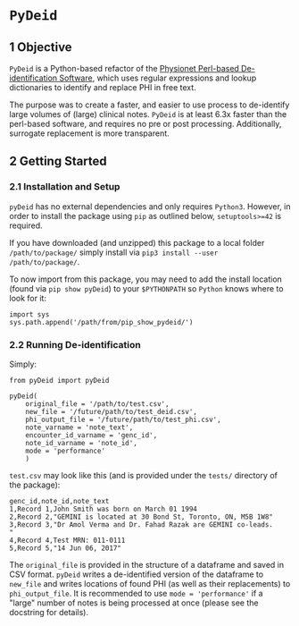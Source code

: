 # `PyDeid`

## 1 Objective

`PyDeid` is a Python-based refactor of the [Physionet Perl-based De-identification Software](https://physionet.org/content/deid/1.1/), which uses regular expressions and lookup dictionaries to identify and replace PHI in free text.

The purpose was to create a faster, and easier to use process to de-identify large volumes of (large) clinical notes. `PyDeid` is at least 6.3x faster than the perl-based software, and requires no pre or post processing. Additionally, surrogate replacement is more transparent.

## 2 Getting Started

### 2.1 Installation and Setup

`pyDeid` has no external dependencies and only requires `Python3`. However, in order to install the package using `pip` as outlined below, `setuptools>=42` is required.

If you have downloaded (and unzipped) this package to a local folder `/path/to/package/` simply install via `pip3 install --user /path/to/package/`.

To now import from this package, you may need to add the install location (found via `pip show pyDeid`) to your `$PYTHONPATH` so `Python` knows where to look for it:

```
import sys
sys.path.append('/path/from/pip_show_pydeid/')
```

### 2.2 Running De-identification

Simply:

```
from pyDeid import pyDeid

pyDeid(
    original_file = '/path/to/test.csv', 
    new_file = '/future/path/to/test_deid.csv', 
    phi_output_file = '/future/path/to/test_phi.csv', 
    note_varname = 'note_text', 
    encounter_id_varname = 'genc_id', 
    note_id_varname = 'note_id',
    mode = 'performance'
    )
```

`test.csv` may look like this (and is provided under the `tests/` directory of the package):

```
genc_id,note_id,note_text
1,Record 1,John Smith was born on March 01 1994
2,Record 2,"GEMINI is located at 30 Bond St, Toronto, ON, M5B 1W8"
3,Record 3,"Dr Amol Verma and Dr. Fahad Razak are GEMINI co-leads.
"
4,Record 4,Test MRN: 011-0111
5,Record 5,"14 Jun 06, 2017"
```

The `original_file` is provided in the structure of a dataframe and saved in CSV format. `pyDeid` writes a de-identified version of the dataframe to `new_file` and writes locations of found PHI (as well as their replacements) to `phi_output_file`. It is recommended to use `mode = 'performance'` if a "large" number of notes is being processed at once (please see the docstring for details).
